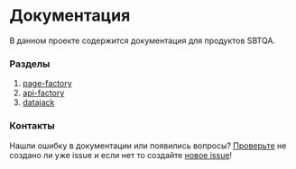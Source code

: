 # Документация
В данном проекте содержится документация для продуктов SBTQA.  
### Разделы   	
1. [page-factory](https://github.com/sbtqa/docs/wiki/Page-Factory)
2. [api-factory]()
3. [datajack](https://github.com/sbtqa/docs/wiki/DataJack)

### Контакты  
Нашли ошибку в документации или появились вопросы? [Проверьте](https://github.com/sbtqa/docs/issues) не создано ли уже issue и если нет то создайте [новое issue](https://github.com/sbtqa/docs/issues/new)!
